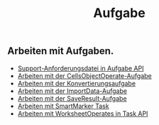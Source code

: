 ﻿---
title: Aufgabe
second_title: Aspose.Cells Cloud Documen
type: docs
url: /de/tasks/
aliases: [/working-with-tasks/]
keywords: REST API, task, spreadsheets, exce
description: "Cells.Cloud API für Excel bedienen: Excel mit Aufgaben bedienen"
weight: 100
kwords: Excel, Office Cloud, REST API, Tabellenkalkulation, PDF, CSV, Json, Markdown, Aufgaben
---
## Arbeiten mit Aufgaben.


- [Support-Anforderungsdatei in Aufgabe API](/cells/de/support-request-file-in-task-api/)
- [Arbeiten mit der CellsObjectOperate-Aufgabe](/cells/de/working-with-cellsobjectoperate-task/)
- [Arbeiten mit der Konvertierungsaufgabe](/cells/de/working-with-convert-task/)
- [Arbeiten mit der ImportData-Aufgabe](/cells/de/working-with-importdata-task/)
- [Arbeiten mit der SaveResult-Aufgabe](/cells/de/working-with-saveresult-task/)
- [Arbeiten mit SmartMarker Task](/cells/de/working-with-smartmarker-task/)
- [Arbeiten mit WorksheetOperates in Task API](/cells/de/working-with-worksheetoperates-in-task-api/)
